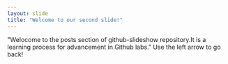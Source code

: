 ```yaml
---
layout: slide
title: "Welcome to our second slide!"
---
```

"Welocome to the posts section of github-slideshow repository.It is a learning process for advancement in Github labs."
Use the left arrow to go back!
